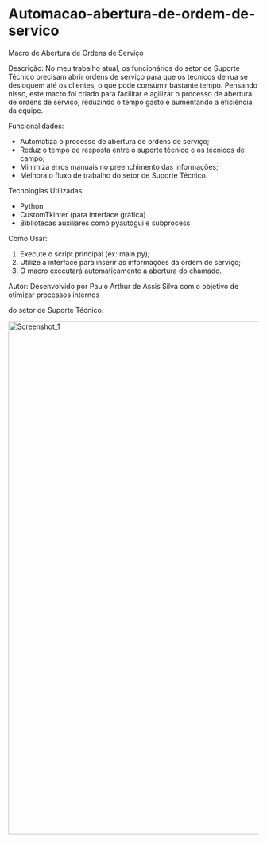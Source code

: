 ﻿# Automacao-abertura-de-ordem-de-servico
Macro de Abertura de Ordens de Serviço

Descrição:
No meu trabalho atual, os funcionários do setor de Suporte Técnico precisam abrir
ordens de serviço para que os técnicos de rua se desloquem até os clientes, o que
pode consumir bastante tempo. Pensando nisso, este macro foi criado para facilitar
e agilizar o processo de abertura de ordens de serviço, reduzindo o tempo gasto e
aumentando a eficiência da equipe.

Funcionalidades:
- Automatiza o processo de abertura de ordens de serviço;
- Reduz o tempo de resposta entre o suporte técnico e os técnicos de campo;
- Minimiza erros manuais no preenchimento das informações;
- Melhora o fluxo de trabalho do setor de Suporte Técnico.

Tecnologias Utilizadas:
- Python
- CustomTkinter (para interface gráfica)
- Bibliotecas auxiliares como pyautogui e subprocess

Como Usar:
1. Execute o script principal (ex: main.py);
2. Utilize a interface para inserir as informações da ordem de serviço;
3. O macro executará automaticamente a abertura do chamado.

Autor:
Desenvolvido por Paulo Arthur de Assis Silva com o objetivo de otimizar processos internos

do setor de Suporte Técnico.

<img width="1916" height="1032" alt="Screenshot_1" src="https://github.com/user-attachments/assets/54ab1eab-8eec-4305-b895-0c38c2f86186" />
